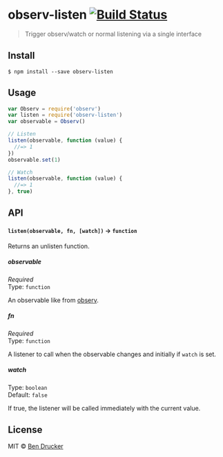 # observ-listen [![Build Status](https://travis-ci.org/bendrucker/observ-listen.svg?branch=master)](https://travis-ci.org/bendrucker/observ-listen)

> Trigger observ/watch or normal listening via a single interface


## Install

```
$ npm install --save observ-listen
```


## Usage

```js
var Observ = require('observ')
var listen = require('observ-listen')
var observable = Observ()

// Listen
listen(observable, function (value) {
  //=> 1
})
observable.set(1)

// Watch
listen(observable, function (value) {
  //=> 1
}, true)
```

## API

#### `listen(observable, fn, [watch])` -> `function`

Returns an unlisten function.

##### observable

*Required*  
Type: `function`

An observable like from [observ](https://github.com/raynos/observ).

##### fn

*Required*  
Type: `function`

A listener to call when the observable changes and initially if `watch` is set.

##### watch

Type: `boolean`  
Default: `false`

If true, the listener will be called immediately with the current value.


## License

MIT © [Ben Drucker](http://bendrucker.me)
